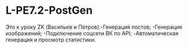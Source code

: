 # L-PE7.2-PostGen
Это к уроку ZK (Васильев и Петров):-Генерация постов; -Генерация изображений; -Подключение соцсети ВК по API; -Автоматическая генерация и просмотр статистики.
